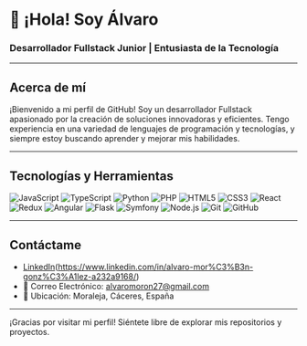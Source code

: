 # 👋 ¡Hola! Soy Álvaro

### Desarrollador Fullstack Junior | Entusiasta de la Tecnología

---

## Acerca de mí

¡Bienvenido a mi perfil de GitHub! Soy un desarrollador Fullstack apasionado por la creación de soluciones innovadoras y eficientes. Tengo experiencia en una variedad de lenguajes de programación y tecnologías, y siempre estoy buscando aprender y mejorar mis habilidades.

---

## Tecnologías y Herramientas

![JavaScript](https://img.shields.io/badge/-JavaScript-000?&logo=JavaScript)
![TypeScript](https://img.shields.io/badge/-TypeScript-000?&logo=TypeScript)
![Python](https://img.shields.io/badge/-Python-000?&logo=Python)
![PHP](https://img.shields.io/badge/-PHP-000?&logo=PHP)
![HTML5](https://img.shields.io/badge/-HTML5-000?&logo=HTML5)
![CSS3](https://img.shields.io/badge/-CSS3-000?&logo=CSS3)
![React](https://img.shields.io/badge/-React-000?&logo=React)
![Redux](https://img.shields.io/badge/-Redux-000?&logo=Redux)
![Angular](https://img.shields.io/badge/-Angular-000?&logo=Angular)
![Flask](https://img.shields.io/badge/-Flask-000?&logo=Flask)
![Symfony](https://img.shields.io/badge/-Symfony-000?&logo=Symfony)
![Node.js](https://img.shields.io/badge/-Node.js-000?&logo=Node.js)
![Git](https://img.shields.io/badge/-Git-000?&logo=Git)
![GitHub](https://img.shields.io/badge/-GitHub-000?&logo=GitHub)

---

## Contáctame

- [LinkedIn](https://img.shields.io/badge/LinkedIn-0077B5?style=flat&logo=linkedin&logoColor=white)(https://www.linkedin.com/in/alvaro-mor%C3%B3n-gonz%C3%A1lez-a232a9168/)
- 📩 Correo Electrónico: alvaromoron27@gmail.com
- 📍 Ubicación: Moraleja, Cáceres, España
---

¡Gracias por visitar mi perfil! Siéntete libre de explorar mis repositorios y proyectos.
